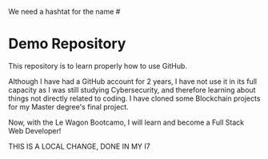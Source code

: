We need a hashtat for the name #

# Demo Repository 

This repository is to learn properly how to use GitHub.

Although I have had a GitHub account for 2 years, I have not use it in its full capacity
as I was still studying Cybersecurity, and therefore learning about things not directly related to coding.
I have cloned some Blockchain projects for my Master degree's final project.

Now, with the Le Wagon Bootcamo, I will learn and become a Full Stack Web Developer!

THIS IS A LOCAL CHANGE, DONE IN MY I7
